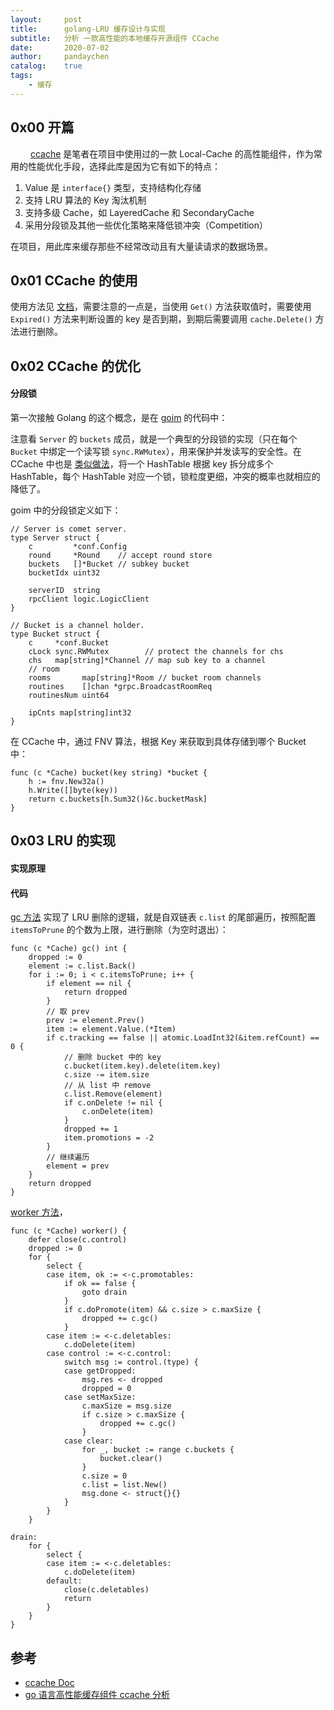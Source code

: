 ```yaml
---
layout:     post
title:      golang-LRU 缓存设计与实现
subtitle:   分析 一款高性能的本地缓存开源组件 CCache
date:       2020-07-02
author:     pandaychen
catalog:    true
tags:
    - 缓存
---
```



##  0x00    开篇
&emsp;&emsp; [ccache](https://github.com/karlseguin/ccache) 是笔者在项目中使用过的一款 Local-Cache 的高性能组件，作为常用的性能优化手段，选择此库是因为它有如下的特点：
1.  Value 是 `interface{}` 类型，支持结构化存储
2.  支持 LRU 算法的 Key 淘汰机制
3.  支持多级 Cache，如 LayeredCache 和 SecondaryCache
4.  采用分段锁及其他一些优化策略来降低锁冲突（Competition）

在项目，用此库来缓存那些不经常改动且有大量读请求的数据场景。

##  0x01  CCache 的使用
使用方法见 [文档](https://github.com/karlseguin/ccache/blob/master/readme.md)，需要注意的一点是，当使用 `Get()` 方法获取值时，需要使用 `Expired()` 方法来判断设置的 key 是否到期，到期后需要调用 `cache.Delete()` 方法进行删除。

##  0x02  CCache 的优化

####  分段锁
第一次接触 Golang 的这个概念，是在 [goim](https://github.com/Terry-Mao/goim/blob/master/internal/comet/bucket.go) 的代码中：

注意看 `Server` 的 `buckets` 成员，就是一个典型的分段锁的实现（只在每个 `Bucket` 中绑定一个读写锁 `sync.RWMutex`），用来保护并发读写的安全性。在 CCache 中也是 [类似做法](https://github.com/karlseguin/ccache/blob/master/cache.go)，将一个 HashTable 根据 key 拆分成多个 HashTable，每个 HashTable 对应一个锁，锁粒度更细，冲突的概率也就相应的降低了。

goim 中的分段锁定义如下：
```golang
// Server is comet server.
type Server struct {
	c         *conf.Config
	round     *Round    // accept round store
	buckets   []*Bucket // subkey bucket
	bucketIdx uint32

	serverID  string
	rpcClient logic.LogicClient
}

// Bucket is a channel holder.
type Bucket struct {
	c     *conf.Bucket
	cLock sync.RWMutex        // protect the channels for chs
	chs   map[string]*Channel // map sub key to a channel
	// room
	rooms       map[string]*Room // bucket room channels
	routines    []chan *grpc.BroadcastRoomReq
	routinesNum uint64

	ipCnts map[string]int32
}
```

在 CCache 中，通过 FNV 算法，根据 Key 来获取到具体存储到哪个 Bucket 中：
```golang
func (c *Cache) bucket(key string) *bucket {
	h := fnv.New32a()
	h.Write([]byte(key))
	return c.buckets[h.Sum32()&c.bucketMask]
}
```

##	0x03	LRU 的实现

####	实现原理


####	代码
[gc 方法](https://github.com/karlseguin/ccache/blob/master/cache.go#L293) 实现了 LRU 删除的逻辑，就是自双链表 `c.list` 的尾部遍历，按照配置 `itemsToPrune` 的个数为上限，进行删除（为空时退出）：
```golang
func (c *Cache) gc() int {
	dropped := 0
	element := c.list.Back()
	for i := 0; i < c.itemsToPrune; i++ {
		if element == nil {
			return dropped
		}
		// 取 prev
		prev := element.Prev()
		item := element.Value.(*Item)
		if c.tracking == false || atomic.LoadInt32(&item.refCount) == 0 {
			// 删除 bucket 中的 key
			c.bucket(item.key).delete(item.key)
			c.size -= item.size
			// 从 list 中 remove
			c.list.Remove(element)
			if c.onDelete != nil {
				c.onDelete(item)
			}
			dropped += 1
			item.promotions = -2
		}
		// 继续遍历
		element = prev
	}
	return dropped
}
```

[worker 方法](https://github.com/karlseguin/ccache/blob/master/cache.go#L216)，
```golang
func (c *Cache) worker() {
	defer close(c.control)
	dropped := 0
	for {
		select {
		case item, ok := <-c.promotables:
			if ok == false {
				goto drain
			}
			if c.doPromote(item) && c.size > c.maxSize {
				dropped += c.gc()
			}
		case item := <-c.deletables:
			c.doDelete(item)
		case control := <-c.control:
			switch msg := control.(type) {
			case getDropped:
				msg.res <- dropped
				dropped = 0
			case setMaxSize:
				c.maxSize = msg.size
				if c.size > c.maxSize {
					dropped += c.gc()
				}
			case clear:
				for _, bucket := range c.buckets {
					bucket.clear()
				}
				c.size = 0
				c.list = list.New()
				msg.done <- struct{}{}
			}
		}
	}

drain:
	for {
		select {
		case item := <-c.deletables:
			c.doDelete(item)
		default:
			close(c.deletables)
			return
		}
	}
}
```

##  参考
-   [ccache Doc](https://github.com/karlseguin/ccache/blob/master/readme.md)
-   [go 语言高性能缓存组件 ccache 分析](https://juejin.im/post/5cb3e226e51d456e853f8119)